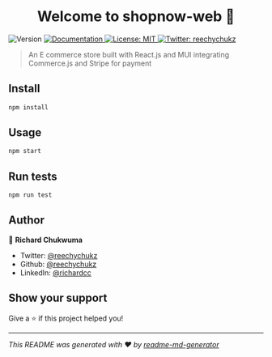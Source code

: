 <h1 align="center">Welcome to shopnow-web 👋</h1>
<p>
  <img alt="Version" src="https://img.shields.io/badge/version-0.1.0-blue.svg?cacheSeconds=2592000" />
  <a href="#" target="_blank">
    <img alt="Documentation" src="https://img.shields.io/badge/documentation-yes-brightgreen.svg" />
  </a>
  <a href="#" target="_blank">
    <img alt="License: MIT" src="https://img.shields.io/badge/License-MIT-yellow.svg" />
  </a>
  <a href="https://twitter.com/reechychukz" target="_blank">
    <img alt="Twitter: reechychukz" src="https://img.shields.io/twitter/follow/reechychukz.svg?style=social" />
  </a>
</p>

> An E commerce store built with React.js and MUI integrating Commerce.js and Stripe for payment

## Install

```sh
npm install
```

## Usage

```sh
npm start
```

## Run tests

```sh
npm run test
```

## Author

👤 **Richard Chukwuma**

* Twitter: [@reechychukz](https://twitter.com/reechychukz)
* Github: [@reechychukz](https://github.com/reechychukz)
* LinkedIn: [@richardcc](https://www.linkedin.com/in/ccrichard/)

## Show your support

Give a ⭐️ if this project helped you!

***
_This README was generated with ❤️ by [readme-md-generator](https://github.com/kefranabg/readme-md-generator)_